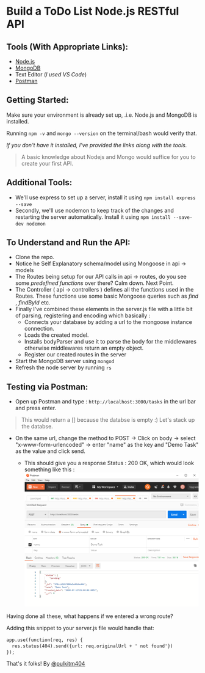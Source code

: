# Build a ToDo List Node.js RESTful API

## Tools (With Appropriate Links):
* [Node.js](https://nodejs.org/en/)
* [MongoDB](https://docs.mongodb.com/manual/tutorial/install-mongodb-on-windows/)
* Text Editor (_I used VS Code_)
* [Postman](https://www.postman.com/downloads/)

## Getting Started:

Make sure your environment is already set up, .i.e. Node.js and MongoDB is installed.

Running ``` npm -v ``` and ``` mongo --version ``` on the terminal/bash would verify that.

_If you don't have it installed, I've provided the links along with the tools._

>A basic knowledge about Nodejs and Mongo would suffice for you to create your first API.

## Additional Tools:

* We'll use express to set up a server, install it using ``` npm install express --save ```
* Secondly, we'll use nodemon to keep track of the changes and restarting the server automatically. Install it using ``` npm install --save-dev nodemon ```

## To Understand and Run the API:

* Clone the repo.
* Notice he Self Explanatory schema/model using Mongoose in api -> models
* The Routes being setup for our API calls in api -> routes, do you see some _predefined functions_ over there? Calm down. Next Point.
* The Controller ( api -> controllers ) defines all the functions used in the Routes. These functions use some basic Mongoose queries such as _find_ , _findById_ etc.
* Finally I've combined these elements in the server.js file with a little bit of parsing, registering and encoding which basically :
    * Connects your database by adding a url to the mongoose instance connection.
    * Loads the created model.
    * Installs bodyParser and use it to parse the body for the middlewares otherwise middlewares return an empty object.
    * Register our created routes in the server
* Start the MongoDB server using ``` mongod ```
* Refresh the node server by running ``` rs ```

## Testing via Postman:

* Open up Postman and type : ``` http://localhost:3000/tasks ``` in the url bar and press enter.
> This would return a [] because the databse is empty :) Let's stack up the databse.

* On the same url, change the method to POST -> Click on body -> select "x-www-form-urlencoded" -> enter "name" as the key and "Demo Task" as the value and click send.

    * This should give you a response Status : 200 OK, which would look something like this :
    ![Demo](/demo.png)


Having done all these, what happens if we entered a wrong route? 

Adding this snippet to your server.js file would handle that:
``` 
app.use(function(req, res) {
  res.status(404).send({url: req.originalUrl + ' not found'})
});
```
That's it folks! 
By [@pulkitm404](https://github.com/pulkitm404)
